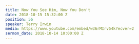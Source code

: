 ```yaml
---
title: Now You See Him, Now You Don't
date: 2018-10-15 15:32:00 Z
position: 56
speaker: Terry Irwin
media: https://www.youtube.com/embed/w36rMIrv54k?ecver=2
sermon_date: 2018-10-14 10:00:00 Z
---
```


